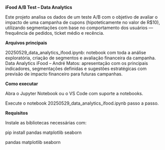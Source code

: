 **iFood A/B Test – Data Analytics**

Este projeto analisa os dados de um teste A/B com o objetivo de avaliar o impacto de uma campanha de cupons (hipoteticamente no valor de R$10), utilizando segmentações com base no comportamento dos usuários — frequência de pedidos, ticket médio e recência.

**Arquivos principais**

20250529_data_analytics_ifood.ipynb: notebook com toda a análise exploratória, criação de segmentos e avaliação financeira da campanha.
Data Analytics iFood – André Matos: apresentação com os principais indicadores, segmentações definidas e sugestões estratégicas com previsão de impacto financeiro para futuras campanhas.

**Como executar**

Abra o Jupyter Notebook ou o VS Code com suporte a notebooks.

Execute o notebook 20250529_data_analytics_ifood.ipynb passo a passo.

**Requisitos**

Instale as bibliotecas necessárias com:

pip install pandas matplotlib seaborn

pandas
matplotlib
seaborn
